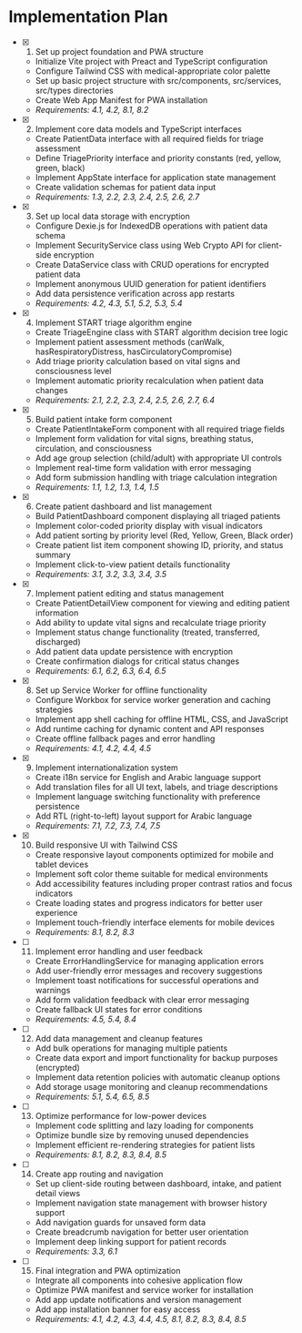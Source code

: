 # Implementation Plan

- [x] 1. Set up project foundation and PWA structure
  - Initialize Vite project with Preact and TypeScript configuration
  - Configure Tailwind CSS with medical-appropriate color palette
  - Set up basic project structure with src/components, src/services, src/types directories
  - Create Web App Manifest for PWA installation
  - _Requirements: 4.1, 4.2, 8.1, 8.2_

- [x] 2. Implement core data models and TypeScript interfaces
  - Create PatientData interface with all required fields for triage assessment
  - Define TriagePriority interface and priority constants (red, yellow, green, black)
  - Implement AppState interface for application state management
  - Create validation schemas for patient data input
  - _Requirements: 1.3, 2.2, 2.3, 2.4, 2.5, 2.6, 2.7_

- [x] 3. Set up local data storage with encryption
  - Configure Dexie.js for IndexedDB operations with patient data schema
  - Implement SecurityService class using Web Crypto API for client-side encryption
  - Create DataService class with CRUD operations for encrypted patient data
  - Implement anonymous UUID generation for patient identifiers
  - Add data persistence verification across app restarts
  - _Requirements: 4.2, 4.3, 5.1, 5.2, 5.3, 5.4_

- [x] 4. Implement START triage algorithm engine
  - Create TriageEngine class with START algorithm decision tree logic
  - Implement patient assessment methods (canWalk, hasRespiratoryDistress, hasCirculatoryCompromise)
  - Add triage priority calculation based on vital signs and consciousness level
  - Implement automatic priority recalculation when patient data changes
  - _Requirements: 2.1, 2.2, 2.3, 2.4, 2.5, 2.6, 2.7, 6.4_

- [x] 5. Build patient intake form component
  - Create PatientIntakeForm component with all required triage fields
  - Implement form validation for vital signs, breathing status, circulation, and consciousness
  - Add age group selection (child/adult) with appropriate UI controls
  - Implement real-time form validation with error messaging
  - Add form submission handling with triage calculation integration
  - _Requirements: 1.1, 1.2, 1.3, 1.4, 1.5_

- [x] 6. Create patient dashboard and list management
  - Build PatientDashboard component displaying all triaged patients
  - Implement color-coded priority display with visual indicators
  - Add patient sorting by priority level (Red, Yellow, Green, Black order)
  - Create patient list item component showing ID, priority, and status summary
  - Implement click-to-view patient details functionality
  - _Requirements: 3.1, 3.2, 3.3, 3.4, 3.5_

- [x] 7. Implement patient editing and status management
  - Create PatientDetailView component for viewing and editing patient information
  - Add ability to update vital signs and recalculate triage priority
  - Implement status change functionality (treated, transferred, discharged)
  - Add patient data update persistence with encryption
  - Create confirmation dialogs for critical status changes
  - _Requirements: 6.1, 6.2, 6.3, 6.4, 6.5_

- [x] 8. Set up Service Worker for offline functionality
  - Configure Workbox for service worker generation and caching strategies
  - Implement app shell caching for offline HTML, CSS, and JavaScript
  - Add runtime caching for dynamic content and API responses
  - Create offline fallback pages and error handling
  - _Requirements: 4.1, 4.2, 4.4, 4.5_

- [x] 9. Implement internationalization system
  - Create i18n service for English and Arabic language support
  - Add translation files for all UI text, labels, and triage descriptions
  - Implement language switching functionality with preference persistence
  - Add RTL (right-to-left) layout support for Arabic language
  - _Requirements: 7.1, 7.2, 7.3, 7.4, 7.5_

- [x] 10. Build responsive UI with Tailwind CSS
  - Create responsive layout components optimized for mobile and tablet devices
  - Implement soft color theme suitable for medical environments
  - Add accessibility features including proper contrast ratios and focus indicators
  - Create loading states and progress indicators for better user experience
  - Implement touch-friendly interface elements for mobile devices
  - _Requirements: 8.1, 8.2, 8.3_

- [ ] 11. Implement error handling and user feedback
  - Create ErrorHandlingService for managing application errors
  - Add user-friendly error messages and recovery suggestions
  - Implement toast notifications for successful operations and warnings
  - Add form validation feedback with clear error messaging
  - Create fallback UI states for error conditions
  - _Requirements: 4.5, 5.4, 8.4_

- [ ] 12. Add data management and cleanup features
  - Add bulk operations for managing multiple patients
  - Create data export and import functionality for backup purposes (encrypted)
  - Implement data retention policies with automatic cleanup options
  - Add storage usage monitoring and cleanup recommendations
  - _Requirements: 5.1, 5.4, 6.5, 8.5_

- [ ] 13. Optimize performance for low-power devices
  - Implement code splitting and lazy loading for components
  - Optimize bundle size by removing unused dependencies
  - Implement efficient re-rendering strategies for patient lists
  - _Requirements: 8.1, 8.2, 8.3, 8.4, 8.5_

- [ ] 14. Create app routing and navigation
  - Set up client-side routing between dashboard, intake, and patient detail views
  - Implement navigation state management with browser history support
  - Add navigation guards for unsaved form data
  - Create breadcrumb navigation for better user orientation
  - Implement deep linking support for patient records
  - _Requirements: 3.3, 6.1_

- [ ] 15. Final integration and PWA optimization
  - Integrate all components into cohesive application flow
  - Optimize PWA manifest and service worker for installation
  - Add app update notifications and version management
  - Add app installation banner for easy access
  - _Requirements: 4.1, 4.2, 4.3, 4.4, 4.5, 8.1, 8.2, 8.3, 8.4, 8.5_